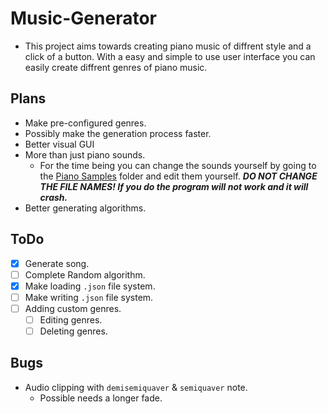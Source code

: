 # Music-Generator
- This project aims towards creating piano music of diffrent style and a click of a button. With a easy and simple to use user interface you can easily create diffrent genres of piano music.

## Plans
- Make pre-configured genres.
- Possibly make the generation process faster.
- Better visual GUI
- More than just piano sounds.
  - For the time being you can change the sounds yourself by going to the [Piano Samples](Piano%20Samples) folder and edit them yourself. ***DO NOT CHANGE THE FILE NAMES! If you do the program will not work and it will crash.***
- Better generating algorithms.
## ToDo 
- [x] Generate song.
- [ ] Complete Random algorithm.
- [x] Make loading `.json` file system.
- [ ] Make writing `.json` file system.
- [ ] Adding custom genres.
  - [ ] Editing genres.
  - [ ] Deleting genres.
## Bugs
- Audio clipping with `demisemiquaver` & `semiquaver` note.
  - Possible needs a longer fade.

